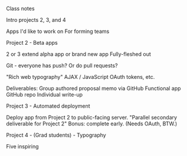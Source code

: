 Class notes

Intro projects 2, 3, and 4


Apps I'd like to work on
  For forming teams


Project 2 - Beta apps

  2 or 3
    extend alpha app
    or brand new app
    Fully-fleshed out

  Git - everyone has push? Or do pull requests?
  
  "Rich web typography"
  AJAX / JavaScript
  OAuth tokens, etc.

Deliverables: 
  Group authored proposal memo via GitHub
  Functional app
  GitHub repo 
  Individual write-up

Project 3 - Automated deployment

  Deploy app from Project 2 to public-facing server.
  "Parallel secondary deliverable for Project 2"
    Bonus: complete early.  (Needs OAuth, BTW.)

Project 4 - (Grad students) - Typography

  Five inspiring 

